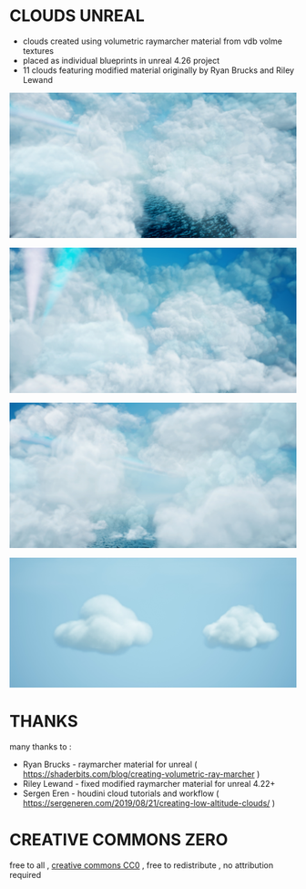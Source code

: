 # CLOUDS UNREAL 
- clouds created using volumetric raymarcher material from vdb volme textures
- placed as individual blueprints in unreal 4.26 project
- 11 clouds featuring modified material originally by Ryan Brucks and Riley Lewand 

![Clouds_01](https://raw.githubusercontent.com/CorvaeOboro/clouds_unreal/master/Images/Clouds_01.jpg?raw=true "Clouds_01")

![Clouds_02](https://raw.githubusercontent.com/CorvaeOboro/clouds_unreal/master/Images/Clouds_02.jpg?raw=true "Clouds_02")

![Clouds_03](https://raw.githubusercontent.com/CorvaeOboro/clouds_unreal/master/Images/Clouds_03.jpg?raw=true "Clouds_03")

![Clouds_04](https://raw.githubusercontent.com/CorvaeOboro/clouds_unreal/master/Images/Clouds_04.jpg?raw=true "Clouds_04")

# THANKS
many thanks to :
- Ryan Brucks - raymarcher material for unreal (  https://shaderbits.com/blog/creating-volumetric-ray-marcher ) 
- Riley Lewand - fixed modified raymarcher material for unreal 4.22+ 
- Sergen Eren - houdini cloud tutorials and workflow ( https://sergeneren.com/2019/08/21/creating-low-altitude-clouds/ ) 

# CREATIVE COMMONS ZERO 
free to all , [creative commons CC0](https://creativecommons.org/publicdomain/zero/1.0/) , free to redistribute , no attribution required